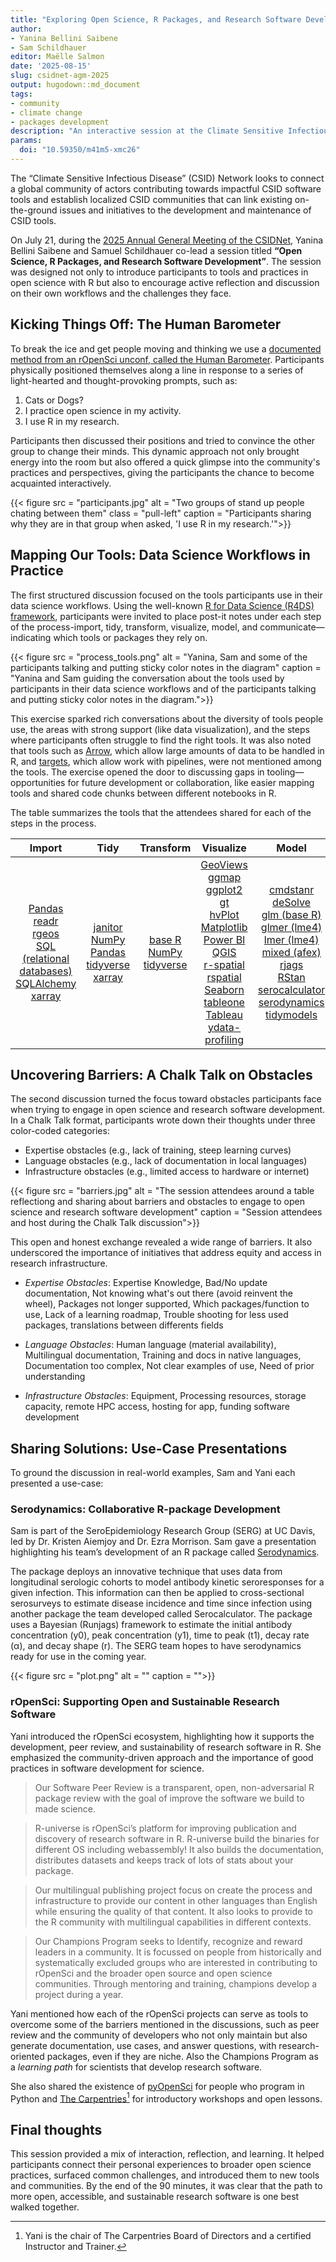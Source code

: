 ```yaml
---
title: "Exploring Open Science, R Packages, and Research Software Development at the CSIDNet AGM 2025"
author: 
- Yanina Bellini Saibene
- Sam Schildhauer
editor: Maëlle Salmon
date: '2025-08-15'
slug: csidnet-agm-2025
output: hugodown::md_document
tags:
- community
- climate change
- packages development
description: "An interactive session at the Climate Sensitive Infectious Disease Network AGM 2025 exploring open science, R packages, and research software development." 
params:
  doi: "10.59350/m41m5-xmc26"
---
```


The “Climate Sensitive Infectious Disease” (CSID) Network looks to connect a global community of actors contributing towards impactful CSID software tools and establish localized CSID communities that can link existing on-the-ground issues and initiatives to the development and maintenance of CSID tools.

On July 21, during the [2025 Annual General Meeting of the CSIDNet](https://csidnet.org/2025-virtual-annual-general-meeting-hub/),  Yanina Bellini Saibene and Samuel Schildhauer co-lead a session titled **“Open Science, R Packages, and Research Software Development”**. 
The session was designed not only to introduce participants to tools and practices in open science with R but also to encourage active reflection and discussion on their own workflows and the challenges they face.

## Kicking Things Off: The Human Barometer

To break the ice and get people moving and thinking we use a [documented method from an rOpenSci unconf, called the Human Barometer](/blog/2018/11/01/icebreaker/). Participants physically positioned themselves along a line in response to a series of light-hearted and thought-provoking prompts, such as:

1. Cats or Dogs?
2. I practice open science in my activity.
3. I use R in my research.

Participants then discussed their positions and tried to convince the other group to change their minds. This dynamic approach not only brought energy into the room but also offered a quick glimpse into the community's practices and perspectives, giving the participants the chance to become acquainted interactively.

{{< figure src = "participants.jpg" alt = "Two groups of stand up people chating between them" class = "pull-left" caption = "Participants sharing why they are in that group when asked, 'I use R in my research.'">}}

## Mapping Our Tools: Data Science Workflows in Practice

The first structured discussion focused on the tools participants use in their data science workflows. Using the well-known [R for Data Science (R4DS) framework](https://r4ds.hadley.nz/intro.html#fig-ds-diagram), participants were invited to place post-it notes under each step of the process-import, tidy, transform, visualize, model, and communicate—indicating which tools or packages they rely on.

{{< figure src = "process_tools.png" alt = "Yanina, Sam and some of the participants talking and putting sticky color notes in the diagram" caption = "Yanina and Sam guiding the conversation about the tools used by participants in their data science workflows and of the participants talking and putting sticky color notes in the diagram.">}}

This exercise sparked rich conversations about the diversity of tools people use, the areas with strong support (like data visualization), and the steps where participants often struggle to find the right tools. It was also noted that tools such as [Arrow](https://arrow.apache.org/docs/r/), which allow large amounts of data to be handled in R, and [targets](https://books.ropensci.org/targets/), which allow work with pipelines, were not mentioned among the tools. The exercise opened the door to discussing gaps in tooling—opportunities for future development or collaboration, like easier mapping tools and shared code chunks between different notebooks in R. 

The table summarizes the tools that the attendees shared for each of the steps in the process.

| Import | Tidy | Transform | Visualize | Model | Communicate |
|:------:|:----:|:---------:|:---------:|:-----:|:-----------:|
| [Pandas](https://pandas.pydata.org/)<br>[readr](https://readr.tidyverse.org/)<br>[rgeos](https://rgeos.r-forge.r-project.org)<br>[SQL (relational databases)](https://en.wikipedia.org/wiki/SQL)<br>[SQLAlchemy](https://www.sqlalchemy.org/)<br>[xarray](https://xarray.dev/) | [janitor](https://sfirke.github.io/janitor/)<br>[NumPy](https://numpy.org/)<br>[Pandas](https://pandas.pydata.org/)<br>[tidyverse](https://www.tidyverse.org/)<br>[xarray](https://xarray.dev/) | [base R](https://www.r-project.org/)<br>[NumPy](https://numpy.org/)<br>[tidyverse](https://www.tidyverse.org/) | [GeoViews](https://geoviews.org/)<br>[ggmap](https://cran.r-project.org/package=ggmap)<br>[ggplot2](https://ggplot2.tidyverse.org/)<br>[gt](https://gt.rstudio.com/)<br>[hvPlot](https://hvplot.holoviz.org/)<br>[Matplotlib](https://matplotlib.org/)<br>[Power BI](https://powerbi.microsoft.com/)<br>[QGIS](https://qgis.org/)<br>[r-spatial](https://r-spatial.org/)<br>[rspatial](https://github.com/rspatial)<br>[Seaborn](https://seaborn.pydata.org/)<br>[tableone](https://cran.r-project.org/package=tableone)<br>[Tableau](https://www.tableau.com/)<br>[ydata-profiling](https://ydata-profiling.ydata.ai/) | [cmdstanr](https://mc-stan.org/cmdstanr/)<br>[deSolve](https://desolve.r-forge.r-project.org/)<br>[glm (base R)](https://stat.ethz.ch/R-manual/R-devel/library/stats/html/glm.html)<br>[glmer (lme4)](https://cran.r-project.org/package=lme4)<br>[lmer (lme4)](https://cran.r-project.org/package=lme4)<br>[mixed (afex)](https://cran.r-project.org/package=afex)<br>[rjags](https://cran.r-project.org/package=rjags)<br>[RStan](https://mc-stan.org/rstan/)<br>[serocalculator](https://github.com/UCD-SERG/serocalculator)<br>[serodynamics](https://github.com/UCD-SERG/serodynamics)<br>[tidymodels](https://www.tidymodels.org/) | [Dashboards (flexdashboard)](https://pkgs.rstudio.com/flexdashboard/)<br>[devtools](https://devtools.r-lib.org/)<br>[Jupyter Notebooks](https://jupyter.org/)<br>[Markdown](https://daringfireball.net/projects/markdown/)<br>[PowerPoint](https://www.microsoft.com/microsoft-365/powerpoint)<br>[Quarto](https://quarto.org/)<br>[R Markdown](https://rmarkdown.rstudio.com/)<br>[Shiny](https://shiny.posit.co/)<br>[usethis](https://usethis.r-lib.org/) |


## Uncovering Barriers: A Chalk Talk on Obstacles

The second discussion turned the focus toward obstacles participants face when trying to engage in open science and research software development. In a Chalk Talk format, participants wrote down their thoughts under three color-coded categories:

- Expertise obstacles (e.g., lack of training, steep learning curves)
- Language obstacles (e.g., lack of documentation in local languages)
- Infrastructure obstacles (e.g., limited access to hardware or internet)

{{< figure src = "barriers.jpg" alt = "The session attendees around a table reflectiong and sharing about barriers and obstacles to engage to open science and research software development" caption = "Session attendees and host during the Chalk Talk discussion">}}

This open and honest exchange revealed a wide range of barriers. It also underscored the importance of initiatives that address equity and access in research infrastructure.

* _Expertise Obstacles_: Expertise Knowledge, Bad/No update documentation, Not knowing what's out there (avoid reinvent the wheel), Packages not longer supported, Which packages/function to use, Lack of a learning roadmap, Trouble shooting for less used packages, translations between differents fields 

* _Language Obstacles_: Human language (material availability), Multilingual documentation, Training and docs in native languages, Documentation too complex, Not clear examples of use, Need of prior understanding

* _Infrastructure Obstacles_: Equipment, Processing resources, storage capacity, remote HPC access, hosting for app, funding software development


## Sharing Solutions: Use-Case Presentations

To ground the discussion in real-world examples, Sam and Yani each presented a use-case:

### Serodynamics: Collaborative R-package Development

Sam is part of the SeroEpidemiology Research Group (SERG) at UC Davis, led by Dr. Kristen Aiemjoy and Dr. Ezra Morrison. Sam gave a presentation highlighting his team’s development of an R package called [Serodynamics](https://github.com/UCD-SERG/serodynamics). 

The package deploys an innovative technique that uses data from longitudinal serologic cohorts to model antibody kinetic seroresponses for a given infection. This information can then be applied to cross-sectional serosurveys to estimate disease incidence and time since infection using another package the team developed called Serocalculator. The package uses a Bayesian (Runjags) framework to estimate the initial antibody concentration (y0), peak concentration (y1), time to peak (t1), decay rate (α), and decay shape (r). The SERG team hopes to have serodynamics ready for use in the coming year. 

{{< figure src = "plot.png" alt = "" caption = "">}}

### rOpenSci: Supporting Open and Sustainable Research Software

Yani introduced the rOpenSci ecosystem, highlighting how it supports the development, peer review, and sustainability of research software in R. She emphasized the community-driven approach and the importance of good practices in software development for science.  

> Our Software Peer Review is a transparent, open, non-adversarial R package review with the goal of improve the software we build to made science. 


> R-universe is rOpenSci’s platform for improving publication and discovery of research software in R. R-universe build the binaries for different OS including webassembly! It also builds the documentation, distributes datasets and keeps track of lots of stats about your package.


> Our multilingual publishing project focus on create the process and infrastructure to provide our content in other languages than English while ensuring the quality of that content. It also looks to provide to the R community with multilingual capabilities in different contexts.


> Our Champions Program seeks to Identify, recognize and reward leaders in a community. It is focussed on people from historically and systematically excluded groups who are interested in contributing to rOpenSci and the broader open source and open science communities. Through mentoring and training, champions develop a project during a year. 

Yani mentioned how each of the rOpenSci projects can serve as tools to overcome some of the barriers mentioned in the discussions, such as peer review and the community of developers who not only maintain but also generate documentation, use cases, and answer questions, with research-oriented packages, even if they are niche. Also the Champions Program as a _learning path_ for scientists that develop research software. 

She also shared the existence of [pyOpenSci](https://www.pyopensci.org/) for people who program in Python and [The Carpentries](https://carpentries.org)[^1] for introductory workshops and open lessons.

## Final thoughts

This session provided a mix of interaction, reflection, and learning. It helped participants connect their personal experiences to broader open science practices, surfaced common challenges, and introduced them to new tools and communities. By the end of the 90 minutes, it was clear that the path to more open, accessible, and sustainable research software is one best walked together.

[^1]: Yani is the chair of The Carpentries Board of Directors and a certified Instructor and Trainer.